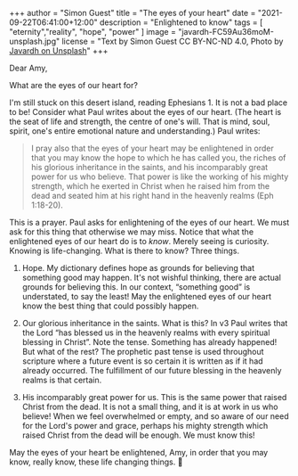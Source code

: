 +++
author = "Simon Guest"
title = "The eyes of your heart"
date = "2021-09-22T06:41:00+12:00"
description = "Enlightened to know"
tags = [ "eternity","reality", "hope", "power" ]
image = "javardh-FC59Au36moM-unsplash.jpg"
license = "Text by Simon Guest CC BY-NC-ND 4.0, Photo by [Javardh on Unsplash](https://unsplash.com/photos/FC59Au36moM)"
+++

Dear Amy,

What are the eyes of our heart for?

I'm still stuck on this desert island, reading Ephesians 1. It is not a bad place to be! Consider what Paul writes about the eyes of our heart. (The heart is the seat of life and strength, the centre of one's will. That is mind, soul, spirit, one's entire emotional nature and understanding.)  Paul writes:

> I pray also that the eyes of your heart may be enlightened in order that you may know the hope to which he has called you, the riches of his glorious inheritance in the saints, and his incomparably great power for us who believe. That power is like the working of his mighty strength, which he exerted in Christ when he raised him from the dead and seated him at his right hand in the heavenly realms (Eph 1:18-20).

This is a prayer. Paul asks for enlightening of the eyes of our heart. We must ask for this thing that otherwise we may miss. Notice that what the enlightened eyes of our heart do is to _know_. Merely seeing is curiosity. Knowing is life-changing. What is there to know? Three things.

1. Hope. My dictionary defines hope as grounds for believing that something good may happen. It's not wishful thinking, there are actual grounds for believing this. In our context, “something good” is understated, to say the least! May the enlightened eyes of our heart know the best thing that could possibly happen.

2. Our glorious inheritance in the saints. What is this? In v3 Paul writes that the Lord “has blessed us in the heavenly realms with every spiritual blessing in Christ”. Note the tense. Something has already happened! But what of the rest? The prophetic past tense is used throughout scripture where a future event is so certain it is written as if it had already occurred. The fulfillment of our future blessing in the heavenly realms is that certain.

3. His incomparably great power for us. This is the same power that raised Christ from the dead. It is not a small thing, and it is at work in us who believe! When we feel overwhelmed or empty, and so aware of our need for the Lord's power and grace, perhaps his mighty strength which raised Christ from the dead will be enough. We must know this!

May the eyes of your heart be enlightened, Amy, in order that you may know, really know, these life changing things. 🙏

